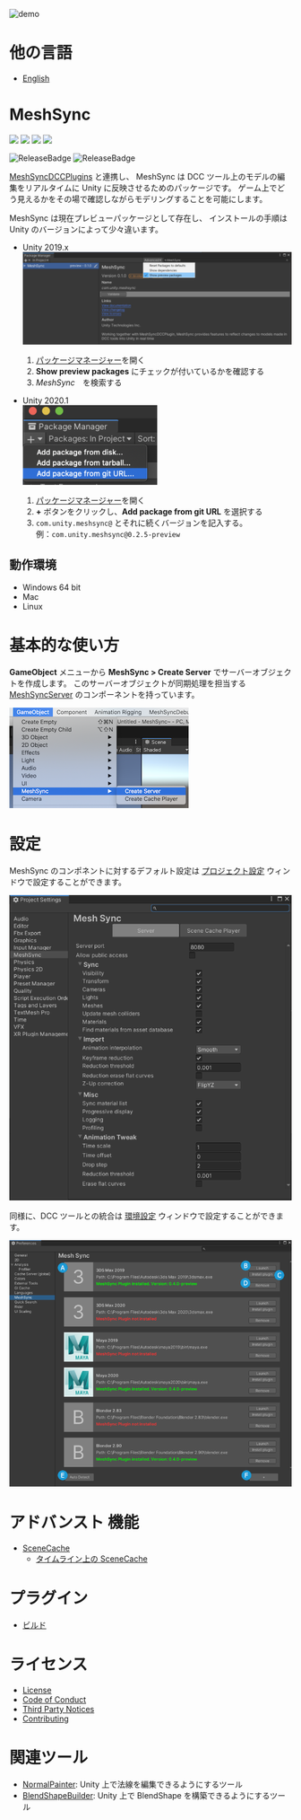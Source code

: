 ![demo](Documentation~/images/Demo.gif)

# 他の言語
- [English](Readme.md)

# MeshSync

[![](https://badge-proxy.cds.internal.unity3d.com/f4d1069b-1233-4324-ae75-2fac980576a4)](https://badges.cds.internal.unity3d.com/packages/com.unity.meshsync/build-info?branch=dev&testWorkflow=package-isolation)
[![](https://badge-proxy.cds.internal.unity3d.com/6cfcda56-5e8d-4612-abfa-6de23df068fb)](https://badges.cds.internal.unity3d.com/packages/com.unity.meshsync/dependencies-info?branch=dev&testWorkflow=updated-dependencies)
[![](https://badge-proxy.cds.internal.unity3d.com/45cf24da-7561-4983-9e11-fc920996015c)](https://badges.cds.internal.unity3d.com/packages/com.unity.meshsync/dependants-info)
[![](https://badge-proxy.cds.internal.unity3d.com/0998ee7c-b3f2-4ef9-97cd-628296f29c4a)](https://badges.cds.internal.unity3d.com/packages/com.unity.meshsync/warnings-info?branch=dev)

![ReleaseBadge](https://badge-proxy.cds.internal.unity3d.com/9cb90abe-572c-440c-b7f9-f212c5573261)
![ReleaseBadge](https://badge-proxy.cds.internal.unity3d.com/4661afc4-7953-410d-a4fa-9668ed7da2b9)

[MeshSyncDCCPlugins](https://github.com/Unity-Technologies/MeshSyncDCCPlugins) と連携し、
MeshSync は DCC ツール上のモデルの編集をリアルタイムに Unity に反映させるためのパッケージです。
ゲーム上でどう見えるかをその場で確認しながらモデリングすることを可能にします。

MeshSync は現在プレビューパッケージとして存在し、
インストールの手順は Unity のバージョンによって少々違います。

* Unity 2019.x  
  ![PackageManager2019](Documentation~/images/PackageManager2019.png)
  1. [パッケージマネージャー](https://docs.unity3d.com/ja/current/Manual/upm-ui.html)を開く
  2. **Show preview packages** にチェックが付いているかを確認する
  3. *MeshSync*　を検索する
  
* Unity 2020.1  
  ![PackageManager2020](Documentation~/images/PackageManager2020.1.png)
  1. [パッケージマネージャー](https://docs.unity3d.com/ja/current/Manual/upm-ui.html)を開く
  2. **+** ボタンをクリックし、**Add package from git URL** を選択する
  3. `com.unity.meshsync@` とそれに続くバージョンを記入する。  
     例：`com.unity.meshsync@0.2.5-preview`
  
## 動作環境

- Windows 64 bit
- Mac
- Linux

# 基本的な使い方

**GameObject** メニューから **MeshSync > Create Server** でサーバーオブジェクトを作成します。
このサーバーオブジェクトが同期処理を担当する [MeshSyncServer](Documentation~/jp/MeshSyncServer.md) のコンポーネントを持っています。

![Menu](Documentation~/images/MenuCreateServer.png)

# 設定

MeshSync のコンポネントに対するデフォルト設定は
[プロジェクト設定](Documentation~/jp/ProjectSettings.md) ウィンドウで設定することができます。

![Server Settings](Documentation~/images/ProjectSettingsServer.png)

同様に、DCC ツールとの統合は
[環境設定](Documentation~/jp/Preferences.md) ウィンドウで設定することができます。

![Server Settings](Documentation~/images/Preferences.png)


# アドバンスト 機能
- [SceneCache](Documentation~/jp/SceneCache.md)
  - [タイムライン上の SceneCache](Documentation~/jp/SceneCacheInTimeline.md)

# プラグイン
- [ビルド](Plugin~/Docs/en/BuildPlugins.md)

# ライセンス
- [License](LICENSE.md)
- [Code of Conduct](CODE_OF_CONDUCT.md)
- [Third Party Notices](Third%20Party%20Notices.md)
- [Contributing](CONTRIBUTING.md)

#  関連ツール
- [NormalPainter](https://github.com/unity3d-jp/NormalPainter): Unity 上で法線を編集できるようにするツール
- [BlendShapeBuilder](https://github.com/unity3d-jp/BlendShapeBuilder): Unity 上で BlendShape を構築できるようにするツール


